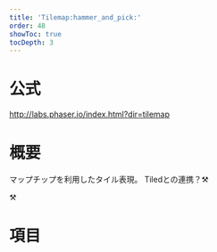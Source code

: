 ```yaml
---
title: 'Tilemap:hammer_and_pick:'
order: 48
showToc: true
tocDepth: 3
---
```


# 公式

http://labs.phaser.io/index.html?dir=tilemap

# 概要

マップチップを利用したタイル表現。
Tiledとの連携？:hammer_and_pick:

:hammer_and_pick:

# 項目